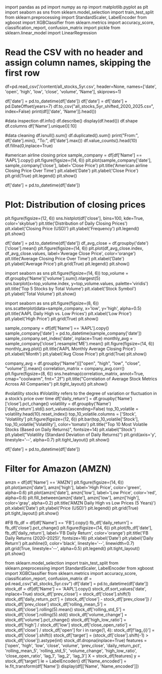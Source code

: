 import pandas as pd
import numpy as np
import matplotlib.pyplot as plt
import seaborn as sns
from sklearn.model_selection import train_test_split
from sklearn.preprocessing import StandardScaler, LabelEncoder
from xgboost import XGBClassifier
from sklearn.metrics import accuracy_score, classification_report, confusion_matrix
import pickle
from sklearn.linear_model import LinearRegression

# Read the CSV with no header and assign column names, skipping the first row
df=pd.read_csv('/content/all_stocks_5yr.csv', header=None, names=['date', 'open', 'high', 'low', 'close', 'volume', 'Name'], skiprows=1)

df['date'] = pd.to_datetime(df['date'])
df['date'] = df['date'] + pd.DateOffset(years=7)
df.to_csv("all_stocks_5yr_shifted_2020_2025.csv", index=False)
print(df[['date', 'Name']].head())

#data inspection
df.info()
df.describe()
display(df.head())
df.shape
df.columns
df['Name'].unique()[:10]

#data cleaning
df.isnull().sum()
df.duplicated().sum()
print("From:", df['date'].min(), "To:", df['date'].max())
df.value_counts().head(10)
df.fillna(0,inplace=True)


#american airline closing price
sample_company = df[df['Name'] == 'AAPL'].copy()
plt.figure(figsize=(14, 6))
plt.plot(sample_company['date'], sample_company['close'], label='Close Price')
plt.title('American airline Closing Price Over Time')
plt.xlabel('Date')
plt.ylabel('Close Price')
plt.grid(True)
plt.legend()
plt.show()

df['date'] = pd.to_datetime(df['date'])

# Plot: Distribution of closing prices
plt.figure(figsize=(12, 6))
sns.histplot(df['close'], bins=100, kde=True, color='skyblue')
plt.title('Distribution of Daily Closing Prices')
plt.xlabel('Closing Price (USD)')
plt.ylabel('Frequency')
plt.legend()
plt.show()

df['date'] = pd.to_datetime(df['date'])
df_avg_close = df.groupby('date')['close'].mean()
plt.figure(figsize=(14, 6))
plt.plot(df_avg_close.index, df_avg_close.values, label='Average Close Price', color='orange')
plt.title('Average Closing Price Over Time')
plt.xlabel('Date')
plt.ylabel('Average Price')
plt.grid(True)
plt.legend()
plt.show()

import seaborn as sns
plt.figure(figsize=(14, 6))
top_volume = df.groupby('Name')['volume'].sum().nlargest(5)
sns.barplot(x=top_volume.index, y=top_volume.values, palette='viridis')
plt.title('Top 5 Stocks by Total Volume')
plt.xlabel('Stock Symbol')
plt.ylabel('Total Volume')
plt.show()

import seaborn as sns
plt.figure(figsize=(8, 6))
sns.scatterplot(data=sample_company, x='low', y='high', alpha=0.5)
plt.title('AAPL Daily High vs. Low Prices')
plt.xlabel('Low Price')
plt.ylabel('High Price')
plt.grid(True)
plt.show()

sample_company = df[df['Name'] == 'AAPL'].copy()
sample_company['date'] = pd.to_datetime(sample_company['date'])
sample_company.set_index('date', inplace=True)
monthly_avg = sample_company['close'].resample('ME').mean()
plt.figure(figsize=(14, 6))
monthly_avg.plot()
plt.title('AAPL Monthly Average Closing Price')
plt.xlabel('Month')
plt.ylabel('Avg Close Price')
plt.grid(True)
plt.show()

company_avg = df.groupby("Name")[["open", "high", "low", "close", "volume"]].mean()
correlation_matrix = company_avg.corr()
plt.figure(figsize=(8, 6))
sns.heatmap(correlation_matrix, annot=True, cmap="coolwarm", fmt=".2f")
plt.title("Correlation of Average Stock Metrics Across All Companies")
plt.tight_layout()
plt.show()

#volatility stocks
#Volatility refers to the degree of variation or fluctuation in a stock’s price over time
df['daily_return'] = df.groupby('Name')['close'].pct_change()
volatility = df.groupby('Name')['daily_return'].std().sort_values(ascending=False)
top_10_volatile = volatility.head(10).reset_index()
top_10_volatile.columns = ['Stock', 'Volatility']
plt.figure(figsize=(12, 6))
plt.bar(top_10_volatile['Stock'], top_10_volatile['Volatility'], color='tomato')
plt.title("Top 10 Most Volatile Stocks (Based on Daily Returns)", fontsize=14)
plt.xlabel("Stock")
plt.ylabel("Volatility (Standard Deviation of Daily Returns)")
plt.grid(axis='y', linestyle='--', alpha=0.7)
plt.tight_layout()
plt.show()

df['date'] = pd.to_datetime(df['date'])

# Filter for Amazon (AMZN)
amzn = df[df['Name'] == 'AMZN']
plt.figure(figsize=(14, 6))
plt.plot(amzn['date'], amzn['high'], label='High Price', color='green', alpha=0.6)
plt.plot(amzn['date'], amzn['low'], label='Low Price', color='red', alpha=0.6)
plt.fill_between(amzn['date'], amzn['low'], amzn['high'], color='gray', alpha=0.2)
plt.title('AMZN Daily High vs Low Prices (5 Years)')
plt.xlabel('Date')
plt.ylabel('Price (USD)')
plt.legend()
plt.grid(True)
plt.tight_layout()
plt.show()

#FB
fb_df = df[df['Name'] == 'FB'].copy()
fb_df['daily_return'] = fb_df['close'].pct_change()
plt.figure(figsize=(14, 6))
plt.plot(fb_df['date'], fb_df['daily_return'], label='FB Daily Return', color='orange')
plt.title('FB Daily Returns (2020–2025)', fontsize=16)
plt.xlabel('Date')
plt.ylabel('Daily Return')
plt.axhline(0, color='black', linestyle='--', linewidth=0.7)
plt.grid(True, linestyle='--', alpha=0.5)
plt.legend()
plt.tight_layout()
plt.show()

from sklearn.model_selection import train_test_split
from sklearn.preprocessing import StandardScaler, LabelEncoder
from xgboost import XGBClassifier
from sklearn.metrics import accuracy_score, classification_report, confusion_matrix
df = pd.read_csv("all_stocks_5yr.csv")
df['date'] = pd.to_datetime(df['date'])
stock_df = df[df['Name'] == 'AAPL'].copy()
stock_df.sort_values('date', inplace=True)
stock_df['prev_close'] = stock_df['close'].shift(1)
stock_df['daily_return_pct'] = (stock_df['close'] - stock_df['prev_close']) / stock_df['prev_close']
stock_df['rolling_mean_5'] = stock_df['close'].rolling(5).mean()
stock_df['rolling_std_5'] = stock_df['close'].rolling(5).std()
stock_df['volume_change'] = stock_df['volume'].pct_change()
stock_df['high_low_ratio'] = stock_df['high'] / stock_df['low']
stock_df['close_open_ratio'] = stock_df['close'] / stock_df['open']
for i in range(1, 4):
    stock_df[f'lag_{i}'] = stock_df['close'].shift(i)
stock_df['target'] = (stock_df['close'].shift(-1) > stock_df['close']).astype(int)
stock_df.dropna(inplace=True)
features = ['open', 'high', 'low', 'close', 'volume', 'prev_close', 'daily_return_pct',
            'rolling_mean_5', 'rolling_std_5', 'volume_change',
            'high_low_ratio', 'close_open_ratio', 'lag_1', 'lag_2', 'lag_3']
X = stock_df[features]
y = stock_df['target']
le = LabelEncoder()
df['Name_encoded'] = le.fit_transform(df['Name'])
display(df[['Name', 'Name_encoded']])


